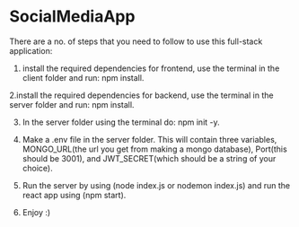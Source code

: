# SocialMediaApp
 There are a no. of steps that you need to follow to use this full-stack application:
 1. install the required dependencies for frontend, use the terminal in the client folder and run: npm install.
    
 2.install the required dependencies for backend, use the terminal in the server folder and run: npm install.
 
 3. In the server folder using the terminal do: npm init -y.

 4. Make a .env file in the server folder. This will contain three variables, MONGO_URL(the url you get from making a mongo database), Port(this should be 3001),
   and JWT_SECRET(which should be a string of your choice).

 5. Run the server by using (node index.js or nodemon index.js) and run the react app using (npm start).
    
 6. Enjoy :) 
